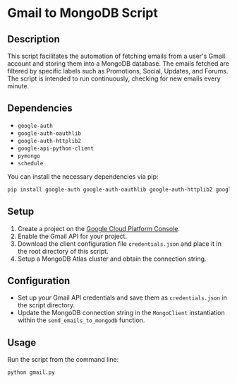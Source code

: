 # Gmail to MongoDB Script

## Description

This script facilitates the automation of fetching emails from a user's Gmail account and storing them into a MongoDB database. The emails fetched are filtered by specific labels such as Promotions, Social, Updates, and Forums. The script is intended to run continuously, checking for new emails every minute.

## Dependencies

- `google-auth`
- `google-auth-oauthlib`
- `google-auth-httplib2`
- `google-api-python-client`
- `pymongo`
- `schedule`

You can install the necessary dependencies via pip:

```bash
pip install google-auth google-auth-oauthlib google-auth-httplib2 google-api-python-client pymongo schedule
```
## Setup

1. Create a project on the [Google Cloud Platform Console](https://console.cloud.google.com/).
2. Enable the Gmail API for your project.
3. Download the client configuration file `credentials.json` and place it in the root directory of this script.
4. Setup a MongoDB Atlas cluster and obtain the connection string.

## Configuration

- Set up your Gmail API credentials and save them as `credentials.json` in the script directory.
- Update the MongoDB connection string in the `MongoClient` instantiation within the `send_emails_to_mongodb` function.

## Usage

Run the script from the command line:

```bash
python gmail.py
